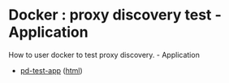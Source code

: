 # Docker : proxy discovery test - Application

How to user docker to test proxy discovery. - Application

* [pd-test-app](src/site/markdown/index.md) ([html](https://plord12.github.io/samples/10.4.0/docker/pd-test/pd-test-app/))
